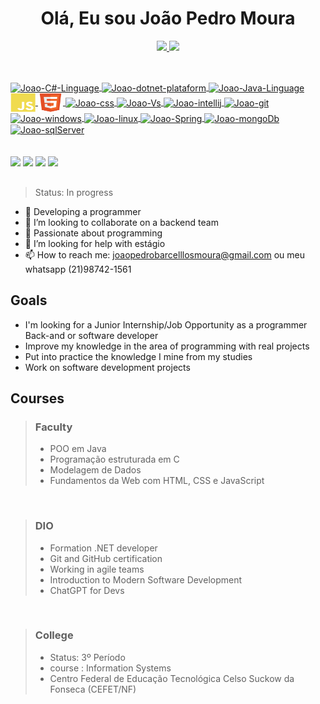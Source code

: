 <h1 align = "center">Olá, Eu sou João Pedro Moura</h1>

<div align="center">
   <a href="https://github.com/JoaoPedroBMoura">
  <img height="150em" src="https://github-readme-stats.vercel.app/api?username=JoaoPedroBMoura&show_icons=true&theme=dark&include_all_commits=true&count_private=true"/>
  <img height="150em" src="https://github-readme-stats.vercel.app/api/top-langs/?username=JoaoPedroBMoura&layout=compact&langs_count=7&theme=dark"/>
</div>

##
 <div style="display: inline_block"><br>
  <img align ="center" alt = "Joao-C#-Linguage" height = "30" width="40" src="https://cdn.jsdelivr.net/gh/devicons/devicon@latest/icons/csharp/csharp-original.svg" />
  <img align ="center" alt = "Joao-dotnet-plataform" height = "30" width="40" src="https://cdn.jsdelivr.net/gh/devicons/devicon@latest/icons/dotnetcore/dotnetcore-original.svg" />
  <img align ="center" alt = "Joao-Java-Linguage" height = "40" width="40" src="https://cdn.jsdelivr.net/gh/devicons/devicon/icons/java/java-original-wordmark.svg" >
  <img align="center" alt="Joao-Js" height="30" width="40" src="https://raw.githubusercontent.com/devicons/devicon/master/icons/javascript/javascript-plain.svg">
  <img align="center" alt="Joao-HTML" height="30" width="40" src="https://raw.githubusercontent.com/devicons/devicon/master/icons/html5/html5-original.svg">
  <img align="center" alt="Joao-css" height="30" width="40" src="https://cdn.jsdelivr.net/gh/devicons/devicon@latest/icons/css3/css3-original.svg" />
  
    
  <img align ="center" alt = "Joao-Vs" height = "30" width="40" src="https://cdn.jsdelivr.net/gh/devicons/devicon/icons/vscode/vscode-original.svg">
  <img align ="center" alt = "Joao-intellij" height = "30" width="40" src="https://cdn.jsdelivr.net/gh/devicons/devicon@latest/icons/intellij/intellij-original.svg" />
  <img align ="center" alt = "Joao-git" height = "30" width="40" src="https://cdn.jsdelivr.net/gh/devicons/devicon/icons/git/git-plain-wordmark.svg">
   <img align ="center" alt = "Joao-windows" height = "30" width="40" src="https://cdn.jsdelivr.net/gh/devicons/devicon@latest/icons/windows11/windows11-original.svg" />
  <img align ="center" alt = "Joao-linux" height = "30" width="40" src="https://cdn.jsdelivr.net/gh/devicons/devicon@latest/icons/linux/linux-original.svg" />
  <img align ="center" alt = "Joao-Spring" height = "30" width="40" src="https://cdn.jsdelivr.net/gh/devicons/devicon/icons/spring/spring-original-wordmark.svg" >
  <img align ="center" alt = "Joao-mongoDb" height = "30" width="40" src="https://cdn.jsdelivr.net/gh/devicons/devicon@latest/icons/mongodb/mongodb-original-wordmark.svg" />
  <img align ="center" alt = "Joao-sqlServer" height = "30" width="40" src="https://cdn.jsdelivr.net/gh/devicons/devicon@latest/icons/microsoftsqlserver/microsoftsqlserver-plain-wordmark.svg" />
    
 </div>
    
<div> 
<br></br>
  <a href="https://www.instagram.com/jpmoura28/?hl=en" target="_blank"><img src="https://img.shields.io/badge/-Instagram-%23E4405F?style=for-the-badge&logo=instagram&logoColor=white" target="_blank"></a> 
  <a href = "mailto:joaopedrobarcelllosmoura@gmail.com"><img src="https://img.shields.io/badge/-Gmail-%23333?style=for-the-badge&logo=gmail&logoColor=white" target="_blank"></a>
  <a href="https://www.linkedin.com/in/joaopedrobmoura" target="_blank"><img src="https://img.shields.io/badge/-LinkedIn-%230077B5?style=for-the-badge&logo=linkedin&logoColor=white" target="_blank"></a> 
  <a href="https://joaopedrobmoura.github.io/" target="_blank"><img src="https://img.shields.io/badge/-My personal web site-%230077B5?style=for-the-badge&logoColor=white" target="_blank"></a> 
 
</div>

##

> Status: In progress

- 🌱 Developing a programmer
- 🤖 I’m looking to collaborate on a backend team
- 💟 Passionate about programming
- 🤔 I’m looking for help with estágio
- 📫 How to reach me: joaopedrobarcelllosmoura@gmail.com ou meu whatsapp (21)98742-1561

##

<meta charset = "UTF-8">
<h2>Goals</h2>
 
 + I'm looking for a Junior Internship/Job Opportunity as a programmer Back-and or software developer<br>
 + Improve my knowledge in the area of programming with real projects <br>
 + Put into practice the knowledge I mine from my studies <br>
 + Work on software development projects <br>

## Courses
>  ### Faculty
>  + POO em Java
>  + Programação estruturada em C
>  + Modelagem de Dados
>  + Fundamentos da Web com HTML, CSS e JavaScript

<br> 

>  ### DIO
>  + Formation .NET developer
>  + Git and GitHub certification
>  + Working in agile teams
>  + Introduction to Modern Software Development
>  + ChatGPT for Devs

<br>

> ### College
> + Status: 3º Período <br>
> + course : Information Systems <br>
> + Centro Federal de Educação Tecnológica Celso Suckow da Fonseca (CEFET/NF) <br>
